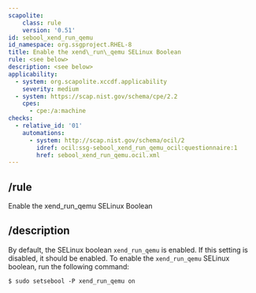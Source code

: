 ```yaml
---
scapolite:
    class: rule
    version: '0.51'
id: sebool_xend_run_qemu
id_namespace: org.ssgproject.RHEL-8
title: Enable the xend\_run\_qemu SELinux Boolean
rule: <see below>
description: <see below>
applicability:
  - system: org.scapolite.xccdf.applicability
    severity: medium
  - system: https://scap.nist.gov/schema/cpe/2.2
    cpes:
      - cpe:/a:machine
checks:
  - relative_id: '01'
    automations:
      - system: http://scap.nist.gov/schema/ocil/2
        idref: ocil:ssg-sebool_xend_run_qemu_ocil:questionnaire:1
        href: sebool_xend_run_qemu.ocil.xml
---
```



## /rule

Enable the xend\_run\_qemu SELinux Boolean

## /description

By
default, the SELinux boolean `xend_run_qemu` is enabled. If this setting
is disabled, it should be enabled. To enable the `xend_run_qemu` SELinux
boolean, run the following command:

``` 
$ sudo setsebool -P xend_run_qemu on
```
